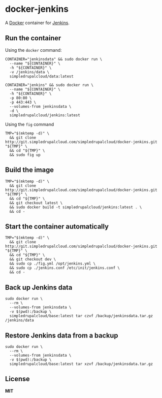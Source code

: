 # docker-jenkins

A [Docker](https://docker.com/) container for [Jenkins](http://jenkins-ci.org/).

## Run the container

Using the `docker` command:

    CONTAINER="jenkinsdata" && sudo docker run \
      --name "${CONTAINER}" \
      -h "${CONTAINER}" \
      -v /jenkins/data \
      simpledrupalcloud/data:latest

    CONTAINER="jenkins" && sudo docker run \
      --name "${CONTAINER}" \
      -h "${CONTAINER}" \
      -p 80:80 \
      -p 443:443 \
      --volumes-from jenkinsdata \
      -d \
      simpledrupalcloud/jenkins:latest

Using the `fig` command

    TMP="$(mktemp -d)" \
      && git clone http://git.simpledrupalcloud.com/simpledrupalcloud/docker-jenkins.git "${TMP}" \
      && cd "${TMP}" \
      && sudo fig up

## Build the image

    TMP="$(mktemp -d)" \
      && git clone http://git.simpledrupalcloud.com/simpledrupalcloud/docker-jenkins.git "${TMP}" \
      && cd "${TMP}" \
      && git checkout latest \
      && sudo docker build -t simpledrupalcloud/jenkins:latest . \
      && cd -

## Start the container automatically

    TMP="$(mktemp -d)" \
      && git clone http://git.simpledrupalcloud.com/simpledrupalcloud/docker-jenkins.git "${TMP}" \
      && cd "${TMP}" \
      && git checkout dev \
      && sudo cp ./fig.yml /opt/jenkins.yml \
      && sudo cp ./jenkins.conf /etc/init/jenkins.conf \
      && cd -

## Back up Jenkins data

    sudo docker run \
      --rm \
      --volumes-from jenkinsdata \
      -v $(pwd):/backup \
      simpledrupalcloud/base:latest tar czvf /backup/jenkinsdata.tar.gz /jenkins/data

## Restore Jenkins data from a backup

    sudo docker run \
      --rm \
      --volumes-from jenkinsdata \
      -v $(pwd):/backup \
      simpledrupalcloud/base:latest tar xzvf /backup/jenkinsdata.tar.gz

## License

**MIT**
